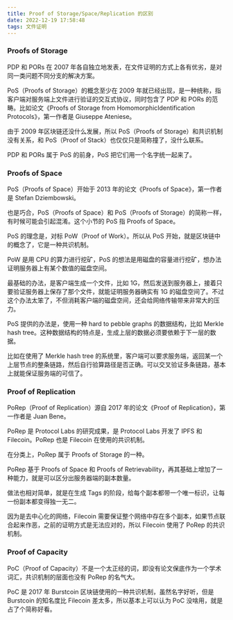 ```yaml
---
title: Proof of Storage/Space/Replication 的区别
date: 2022-12-19 17:58:48
tags: 文件证明
---
```


### Proofs of Storage

PDP 和 PORs 在 2007 年各自独立地发表，在文件证明的方式上各有优劣，是对同一类问题不同分支的解决方案。

PoS（Proofs of Storage）的概念至少在 2009 年就已经出现，是一种统称，指客户端对服务端上文件进行验证的交互式协议，同时包含了 PDP 和 PORs 的范畴。比如论文《Proofs of Storage from HomomorphicIdentification Protocols》，第一作者是 Giuseppe Ateniese。

由于 2009 年区块链还没什么发展，所以 PoS（Proofs of Storage）和共识机制没有关系，和 PoS（Proof of Stack）也仅仅只是简称撞了，没什么联系。

PDP 和 PORs 属于 PoS 的前身，PoS 把它们用一个名字统一起来了。

### Proofs of Space

PoS（Proofs of Space）开始于 2013 年的论文《Proofs of Space》，第一作者是 Stefan Dziembowski。

也是巧合，PoS（Proofs of Space）和 PoS（Proofs of Storage）的简称一样，有时候可能会引起混淆。这个小节的 PoS 指 Proofs of Space。

PoS 的理念是，对标 PoW（Proof of Work）。所以从 PoS 开始，就是区块链中的概念了，它是一种共识机制。

PoW 是用 CPU 的算力进行挖矿，PoS 的想法是用磁盘的容量进行挖矿，想办法证明服务器上有某个数值的磁盘空间。

最基础的办法，是客户端生成一个文件，比如 1G，然后发送到服务器上，接着只要验证服务器上保存了那个文件，就能证明服务器确实有 1G 的磁盘空间了。不过这个办法太笨了，不但消耗客户端的磁盘空间，还会给网络传输带来非常大的压力。

PoS 提供的办法是，使用一种 hard to pebble graphs 的数据结构，比如 Merkle hash tree。这种数据结构的特点是，生成上层的数据必须要依赖于下一层的数据。

比如在使用了 Merkle hash tree 的系统里，客户端可以要求服务端，返回某一个上层节点的整条链路，然后自行验算路径是否正确。可以交叉验证多条链路，基本上就能保证服务端的可信了。

### Proof of Replication

PoRep（Proof of Replication）源自 2017 年的论文《Proof of Replication》，第一作者是 Juan Bene。

PoRep 是 Protocol Labs 的研究成果，是 Protocol Labs 开发了 IPFS 和 Filecoin。PoRep 也是 Filecoin 在使用的共识机制。

在分类上，PoRep 属于 Proofs of Storage 的一种。

PoRep 基于 Proofs of Space 和 Proofs of Retrievability，再其基础上增加了一种能力，就是可以区分出服务器端的副本数量。

做法也相对简单，就是在生成 Tags 的阶段，给每个副本都带一个唯一标识，让每一份副本都变得独一无二。

因为是去中心化的网络，Filecoin 需要保证整个网络中存在多个副本，如果节点联合起来作恶，之前的证明方式是无法应对的，所以 Filecoin 使用了 PoRep 的共识机制。

### Proof of Capacity

PoC（Proof of Capacity）不是一个太正经的词，即没有论文保底作为一个学术词汇，共识机制的层面也没有 PoRep 的名气大。

PoC 是 2017 年 Burstcoin 区块链使用的一种共识机制，虽然名字好听，但是 Burstcoin 的知名度比 Filecoin 差太多，所以基本上可以认为 PoC 没啥用，就是占了个简称好看。
